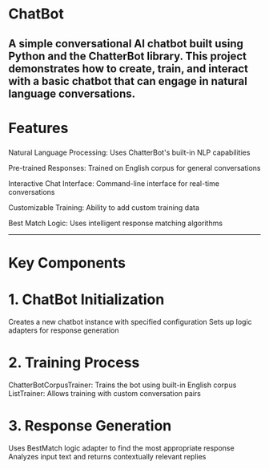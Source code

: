 # ChatBot

### 
A simple conversational AI chatbot built using Python and the ChatterBot library. This project demonstrates how to create, train, and interact with a basic chatbot that can engage in natural language conversations.
---
# Features
###
Natural Language Processing: Uses ChatterBot's built-in NLP capabilities

Pre-trained Responses: Trained on English corpus for general conversations

Interactive Chat Interface: Command-line interface for real-time conversations

Customizable Training: Ability to add custom training data

Best Match Logic: Uses intelligent response matching algorithms

---
# Key Components
###
# 1. ChatBot Initialization

Creates a new chatbot instance with specified configuration
Sets up logic adapters for response generation

# 2. Training Process

ChatterBotCorpusTrainer: Trains the bot using built-in English corpus
ListTrainer: Allows training with custom conversation pairs

# 3. Response Generation

Uses BestMatch logic adapter to find the most appropriate response
Analyzes input text and returns contextually relevant replies

